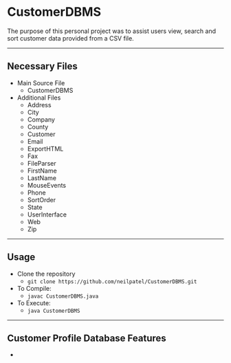 # CustomerDBMS
The purpose of this personal project was to assist users view, search and sort customer data provided from a CSV file. 
___
## Necessary Files
+ Main Source File
	+ CustomerDBMS
+ Additional Files
	+ Address
	+ City
	+ Company
	+ County
	+ Customer
	+ Email
	+ ExportHTML
	+ Fax
	+ FileParser
	+ FirstName
	+ LastName
	+ MouseEvents
	+ Phone
	+ SortOrder
	+ State
	+ UserInterface
	+ Web
	+ Zip

___
## Usage
+ Clone the repository
	+ `git clone https://github.com/neilpatel/CustomerDBMS.git`
+ To Compile:
	+ `javac CustomerDBMS.java`
+ To Execute:
	+ `java CustomerDBMS`
___
## Customer Profile Database Features
+ 
